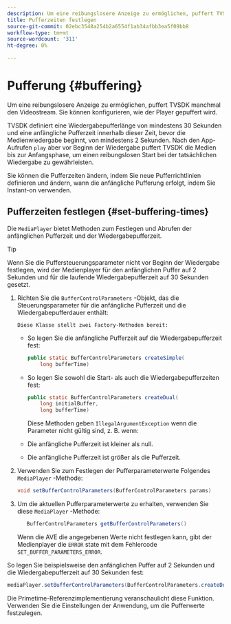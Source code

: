 ```yaml
---
description: Um eine reibungslosere Anzeige zu ermöglichen, puffert TVSDK manchmal den Videostream. Sie können konfigurieren, wie der Player gepuffert wird.
title: Pufferzeiten festlegen
source-git-commit: 02ebc3548a254b2a6554f1ab34afbb3ea5f09bb8
workflow-type: tm+mt
source-wordcount: '311'
ht-degree: 0%

---
```


# Pufferung {#buffering}

Um eine reibungslosere Anzeige zu ermöglichen, puffert TVSDK manchmal den Videostream. Sie können konfigurieren, wie der Player gepuffert wird.

TVSDK definiert eine Wiedergabepufferlänge von mindestens 30 Sekunden und eine anfängliche Pufferzeit innerhalb dieser Zeit, bevor die Medienwiedergabe beginnt, von mindestens 2 Sekunden. Nach den App-Aufrufen `play` aber vor Beginn der Wiedergabe puffert TVSDK die Medien bis zur Anfangsphase, um einen reibungslosen Start bei der tatsächlichen Wiedergabe zu gewährleisten.

Sie können die Pufferzeiten ändern, indem Sie neue Pufferrichtlinien definieren und ändern, wann die anfängliche Pufferung erfolgt, indem Sie Instant-on verwenden.

## Pufferzeiten festlegen {#set-buffering-times}

Die `MediaPlayer` bietet Methoden zum Festlegen und Abrufen der anfänglichen Pufferzeit und der Wiedergabepufferzeit.

>[!TIP]
>
>Wenn Sie die Puffersteuerungsparameter nicht vor Beginn der Wiedergabe festlegen, wird der Medienplayer für den anfänglichen Puffer auf 2 Sekunden und für die laufende Wiedergabepufferzeit auf 30 Sekunden gesetzt.

1. Richten Sie die `BufferControlParameters` -Objekt, das die Steuerungsparameter für die anfängliche Pufferzeit und die Wiedergabepufferdauer enthält:

       Diese Klasse stellt zwei Factory-Methoden bereit:
   
   * So legen Sie die anfängliche Pufferzeit auf die Wiedergabepufferzeit fest:

     ```java
     public static BufferControlParameters createSimple( 
         long bufferTime)
     ```

   * So legen Sie sowohl die Start- als auch die Wiedergabepufferzeiten fest:

     ```java
     public static BufferControlParameters createDual( 
         long initialBuffer,   
         long bufferTime)
     ```

     Diese Methoden geben `IllegalArgumentException` wenn die Parameter nicht gültig sind, z. B. wenn:

   * Die anfängliche Pufferzeit ist kleiner als null.
   * Die anfängliche Pufferzeit ist größer als die Pufferzeit.

1. Verwenden Sie zum Festlegen der Pufferparameterwerte Folgendes `MediaPlayer` -Methode:

   ```java
   void setBufferControlParameters(BufferControlParameters params)
   ```

1. Um die aktuellen Pufferparameterwerte zu erhalten, verwenden Sie diese `MediaPlayer` -Methode:

   ```java
      BufferControlParameters getBufferControlParameters()  
   ```

   Wenn die AVE die angegebenen Werte nicht festlegen kann, gibt der Medienplayer die `ERROR` state mit dem Fehlercode `SET_BUFFER_PARAMETERS_ERROR`.

<!--<a id="example_B5C5004188574D8D8AB8525742767280"></a>-->

So legen Sie beispielsweise den anfänglichen Puffer auf 2 Sekunden und die Wiedergabepufferzeit auf 30 Sekunden fest:

```java
mediaPlayer.setBufferControlParameters(BufferControlParameters.createDual(2000, 30000));
```

Die Primetime-Referenzimplementierung veranschaulicht diese Funktion. Verwenden Sie die Einstellungen der Anwendung, um die Pufferwerte festzulegen.
